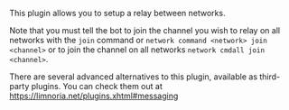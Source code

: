 This plugin allows you to setup a relay between networks.

Note that you must tell the bot to join the channel you wish to relay on
 all networks with the `join` command or `network command <network> join <channel>`
 or to join the channel on all networks `network cmdall join <channel>`.

There are several advanced alternatives to this plugin, available as
third-party plugins. You can check them out at
https://limnoria.net/plugins.xhtml#messaging
